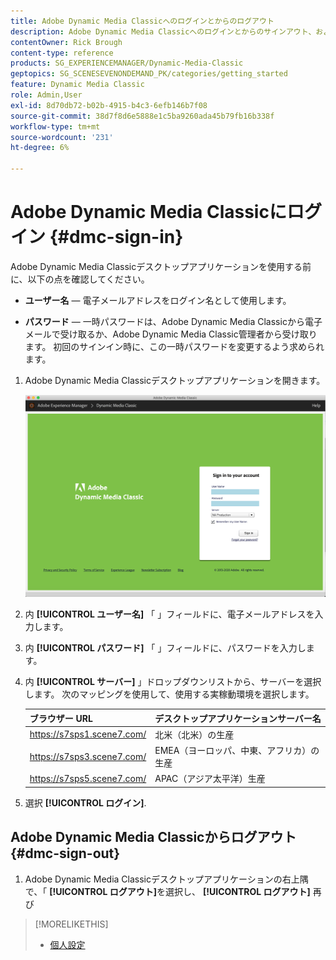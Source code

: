 ```yaml
---
title: Adobe Dynamic Media Classicへのログインとからのログアウト
description: Adobe Dynamic Media Classicへのログインとからのサインアウト、および北米 (NA)、またはヨーロッパ、中東、アフリカ (EMEA)、アジア太平洋 (APAC) の実稼動環境サーバーへの接続について説明します。
contentOwner: Rick Brough
content-type: reference
products: SG_EXPERIENCEMANAGER/Dynamic-Media-Classic
geptopics: SG_SCENESEVENONDEMAND_PK/categories/getting_started
feature: Dynamic Media Classic
role: Admin,User
exl-id: 8d70db72-b02b-4915-b4c3-6efb146b7f08
source-git-commit: 38d7f8d6e5888e1c5ba9260ada45b79fb16b338f
workflow-type: tm+mt
source-wordcount: '231'
ht-degree: 6%

---
```


<!-- UPDATE THIS TOPIC AFTER DECEMBER 31, 2020!!!!! -->

# Adobe Dynamic Media Classicにログイン {#dmc-sign-in}

Adobe Dynamic Media Classicデスクトップアプリケーションを使用する前に、以下の点を確認してください。

* **ユーザー名**  — 電子メールアドレスをログイン名として使用します。

* **パスワード**  — 一時パスワードは、Adobe Dynamic Media Classicから電子メールで受け取るか、Adobe Dynamic Media Classic管理者から受け取ります。 初回のサインイン時に、この一時パスワードを変更するよう求められます。

1. Adobe Dynamic Media Classicデスクトップアプリケーションを開きます。

   ![Adobe Dynamic Media Classicサインイン](/help/using/assets/dmclassic-login1.png)

1. 内 **[!UICONTROL ユーザー名]** 「 」フィールドに、電子メールアドレスを入力します。
1. 内 **[!UICONTROL パスワード]** 「 」フィールドに、パスワードを入力します。
1. 内 **[!UICONTROL サーバー]** 」ドロップダウンリストから、サーバーを選択します。
次のマッピングを使用して、使用する実稼動環境を選択します。

   | ブラウザー URL | デスクトップアプリケーションサーバー名 |
   | --- | --- |
   | https://s7sps1.scene7.com/ | 北米（北米）の生産 |
   | https://s7sps3.scene7.com/ | EMEA（ヨーロッパ、中東、アフリカ）の生産 |
   | https://s7sps5.scene7.com/ | APAC（アジア太平洋）生産 |

1. 選択 **[!UICONTROL ログイン]**.

## Adobe Dynamic Media Classicからログアウト {#dmc-sign-out}

1. Adobe Dynamic Media Classicデスクトップアプリケーションの右上隅で、「 **[!UICONTROL ログアウト]**&#x200B;を選択し、 **[!UICONTROL ログアウト]** 再び

>[!MORELIKETHIS]
>
>* [個人設定](personal-setup.md#personal_setup)


